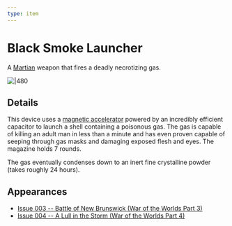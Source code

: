 ```yaml
---
type: item
---
```

# Black Smoke Launcher

A [Martian](npcs/foes/martians/Martian.md) weapon that fires a deadly necrotizing gas.

![|480](https://ichef.bbci.co.uk/images/ic/976x549_b/p04vgghb.jpg)

## Details
This device uses a [magnetic accelerator](https://en.wikipedia.org/wiki/Railgun) powered by an incredibly efficient capacitor to launch a shell containing a poisonous gas.  The gas is capable of killing an adult man in less than a minute and has even proven capable of seeping through gas masks and damaging exposed flesh and eyes.
The magazine holds 7 rounds.

The gas eventually condenses down to an inert fine crystalline powder (takes roughly 24 hours).

## Appearances
- [Issue 003 -- Battle of New Brunswick (War of the Worlds Part 3)](sessions/Issue-003.md)
- [Issue 004 -- A Lull in the Storm (War of the Worlds Part 4)](sessions/Issue-004.md)

<!--
Secrets
-->